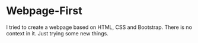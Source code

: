 # Webpage-First
I tried to create a webpage based on HTML, CSS and Bootstrap.
There is no context in it. Just trying some new things. 
